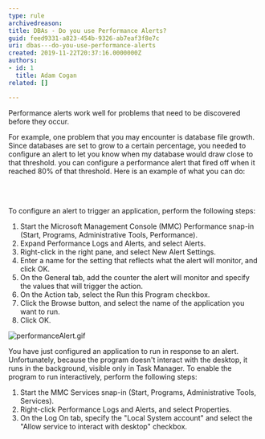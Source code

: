 ```yaml
---
type: rule
archivedreason: 
title: DBAs - Do you use Performance Alerts?
guid: feed9331-a823-454b-9326-ab7eaf3f8e7c
uri: dbas---do-you-use-performance-alerts
created: 2019-11-22T20:37:16.0000000Z
authors:
- id: 1
  title: Adam Cogan
related: []

---
```



<p>​Performance alerts work well for problems that need to be discovered before they occur.<br></p><p>For example, one problem that you may encounter is database file growth. Since databases are set to grow to a certain percentage, you needed to configure an alert to let you know when my database would draw close to that threshold. you can configure a performance alert that fired off when it reached 80% of that threshold. Here is an example of what you can do&#58;​<br></p>
<br><excerpt class='endintro'></excerpt><br>
<p>​​To configure an alert to trigger an application, perform the following steps&#58;<br></p><ol><li>Start the Microsoft Management Console (MMC) Performance snap-in (Start, Programs, Administrative Tools, Performance).</li><li>Expand Performance Logs and Alerts, and select Alerts.</li><li>Right-click in the right pane, and select New Alert Settings.</li><li>Enter a name for the setting that reflects what the alert will monitor, and click OK.</li><li>On the General tab, add the counter the alert will monitor and specify the values that will trigger the action.</li><li>On the Action tab, select the Run this Program checkbox.</li><li>Click the Browse button, and select the name of the application you want to run.</li><li>Click OK.</li></ol><dl class="image"><dt><img src="/PublishingImages/performanceAlert.gif" alt="performanceAlert.gif" /></dt></dl>​You have just configured an application to run in response to an alert. Unfortunately, because the program doesn't interact with the desktop, it runs in the background, visible only in Task Manager. To enable the program to run interactively, perform the following steps&#58;<ol><li>Start the MMC Services snap-in (Start, Programs, Administrative Tools, Services).</li><li>Right-click Performance Logs and Alerts, and select Properties.</li><li>On the Log On tab, specify the &quot;Local System account&quot; and select the &quot;Allow service to interact with desktop&quot; checkbox.​<br></li></ol>


